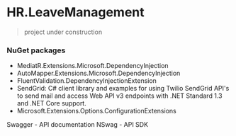# HR.LeaveManagement
>project under construction

### NuGet packages
- MediatR.Extensions.Microsoft.DependencyInjection
- AutoMapper.Extensions.Microsoft.DependencyInjection
- FluentValidation.DependencyInjectionExtension
- SendGrid: C# client library and examples for using Twilio SendGrid API's to send mail and access Web API v3 endpoints with .NET Standard 1.3 and .NET Core support.
- Microsoft.Extensions.Options.ConfigurationExtensions

Swagger - API documentation
NSwag - API SDK
